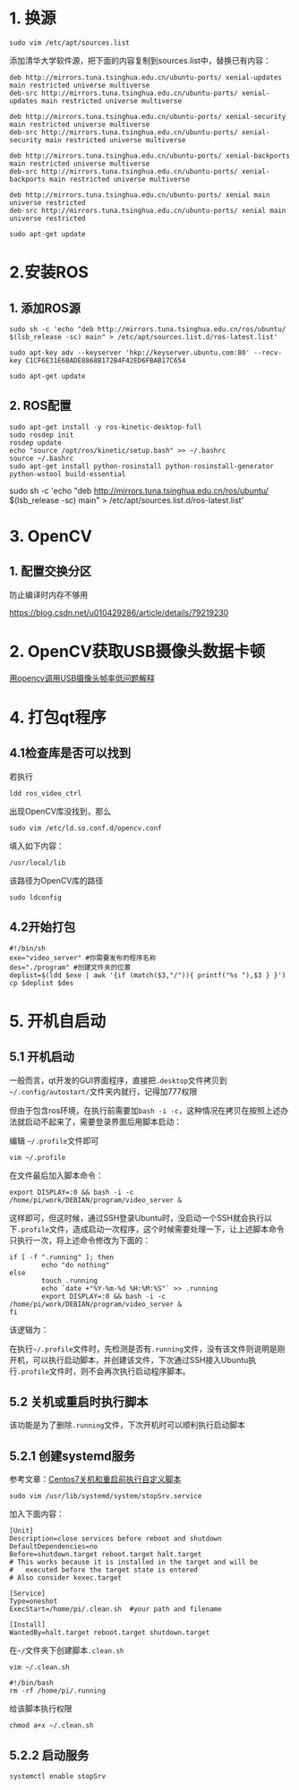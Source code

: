 # 1. 换源

```
sudo vim /etc/apt/sources.list
```

添加清华大学软件源，把下面的内容复制到sources.list中，替换已有内容：

```
deb http://mirrors.tuna.tsinghua.edu.cn/ubuntu-ports/ xenial-updates main restricted universe multiverse
deb-src http://mirrors.tuna.tsinghua.edu.cn/ubuntu-ports/ xenial-updates main restricted universe multiverse

deb http://mirrors.tuna.tsinghua.edu.cn/ubuntu-ports/ xenial-security main restricted universe multiverse
deb-src http://mirrors.tuna.tsinghua.edu.cn/ubuntu-ports/ xenial-security main restricted universe multiverse

deb http://mirrors.tuna.tsinghua.edu.cn/ubuntu-ports/ xenial-backports main restricted universe multiverse
deb-src http://mirrors.tuna.tsinghua.edu.cn/ubuntu-ports/ xenial-backports main restricted universe multiverse

deb http://mirrors.tuna.tsinghua.edu.cn/ubuntu-ports/ xenial main universe restricted
deb-src http://mirrors.tuna.tsinghua.edu.cn/ubuntu-ports/ xenial main universe restricted
```

```
sudo apt-get update
```

# 2.安装ROS

## 1. 添加ROS源

```
sudo sh -c 'echo "deb http://mirrors.tuna.tsinghua.edu.cn/ros/ubuntu/ $(lsb_release -sc) main" > /etc/apt/sources.list.d/ros-latest.list'
```

```
sudo apt-key adv --keyserver 'hkp://keyserver.ubuntu.com:80' --recv-key C1CF6E31E6BADE8868B172B4F42ED6FBAB17C654
```

```
sudo apt-get update
```

## 2. ROS配置

```
sudo apt-get install -y ros-kinetic-desktop-full
sudo rosdep init
rosdep update
echo "source /opt/ros/kinetic/setup.bash" >> ~/.bashrc
source ~/.bashrc
sudo apt-get install python-rosinstall python-rosinstall-generator python-wstool build-essential
```

sudo sh -c 'echo "deb http://mirrors.tuna.tsinghua.edu.cn/ros/ubuntu/ $(lsb_release -sc) main" > /etc/apt/sources.list.d/ros-latest.list'



# 3. OpenCV

## 1. 配置交换分区

防止编译时内存不够用

https://blog.csdn.net/u010429286/article/details/79219230

# 2. OpenCV获取USB摄像头数据卡顿

[用opencv调用USB摄像头帧率低问题解释](https://blog.csdn.net/ah_107/article/details/102844130)

# 4. 打包qt程序

## 4.1检查库是否可以找到

若执行

```
ldd ros_video_ctrl
```

出现OpenCV库没找到，那么

```
sudo vim /etc/ld.so.conf.d/opencv.conf
```

填入如下内容：

```
/usr/local/lib
```

该路径为OpenCV库的路径

```
sudo ldconfig
```

## 4.2开始打包



```
#!/bin/sh  
exe="video_server" #你需要发布的程序名称
des="./program" #创建文件夹的位置
deplist=$(ldd $exe | awk '{if (match($3,"/")){ printf("%s "),$3 } }')  
cp $deplist $des
```

# 5. 开机自启动

## 5.1 开机启动

一般而言，qt开发的GUI界面程序，直接把`.desktop`文件拷贝到`~/.config/autostart/`文件夹内就行，记得加777权限

但由于包含ros环境，在执行前需要加`bash -i -c`，这种情况在拷贝在按照上述办法就启动不起来了，需要登录界面后用脚本启动：

编辑 `~/.profile`文件即可

```
vim ~/.profile
```

在文件最后加入脚本命令：

```
export DISPLAY=:0 && bash -i -c /home/pi/work/DEBIAN/program/video_server &
```

这样即可，但这时候，通过SSH登录Ubuntu时，没启动一个SSH就会执行以下`.profile`文件，造成启动一次程序，这个时候需要处理一下，让上述脚本命令只执行一次，将上述命令修改为下面的：

```
if [ -f ".running" ]; then
        echo "do nothing"
else
        touch .running
        echo `date +"%Y-%m-%d %H:%M:%S"` >> .running
        export DISPLAY=:0 && bash -i -c /home/pi/work/DEBIAN/program/video_server &
fi
```

该逻辑为：

在执行`~/.profile`文件时，先检测是否有`.running`文件，没有该文件则说明是刚开机，可以执行启动脚本，并创建该文件，下次通过SSH接入Ubuntu执行`.profile`文件时，则不会再次执行启动程序脚本。

## 5.2 关机或重启时执行脚本

该功能是为了删除`.running`文件，下次开机时可以顺利执行启动脚本

## 5.2.1 创建systemd服务

参考文章：[Centos7关机和重启前执行自定义脚本](https://blog.csdn.net/a363344923/article/details/86533374)

```
sudo vim /usr/lib/systemd/system/stopSrv.service
```

加入下面内容：

```
[Unit]
Description=close services before reboot and shutdown
DefaultDependencies=no
Before=shutdown.target reboot.target halt.target
# This works because it is installed in the target and will be
#   executed before the target state is entered
# Also consider kexec.target

[Service]
Type=oneshot
ExecStart=/home/pi/.clean.sh  #your path and filename

[Install]
WantedBy=halt.target reboot.target shutdown.target
```

在`~/`文件夹下创建脚本`.clean.sh`

```
vim ~/.clean.sh
```

```
#!/bin/bash
rm -rf /home/pi/.running
```

给该脚本执行权限

```
chmod a+x ~/.clean.sh
```

## 5.2.2 启动服务

```
systemctl enable stopSrv
```










